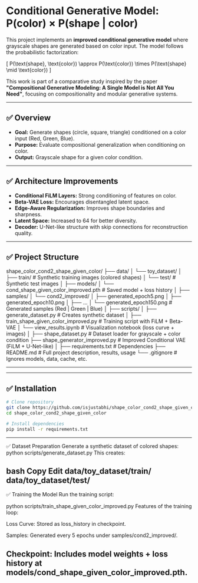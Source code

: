 # Conditional Generative Model: P(color) × P(shape | color)

This project implements an **improved conditional generative model** where grayscale shapes are generated based on color input. The model follows the probabilistic factorization:

\[
P(\text{shape}, \text{color}) \approx P(\text{color}) \times P(\text{shape} \mid \text{color})
\]

This work is part of a comparative study inspired by the paper **"Compositional Generative Modeling: A Single Model is Not All You Need"**, focusing on compositionality and modular generative systems.

---

## ✅ **Overview**

- **Goal:** Generate shapes (circle, square, triangle) conditioned on a color input (Red, Green, Blue).
- **Purpose:** Evaluate compositional generalization when conditioning on color.
- **Output:** Grayscale shape for a given color condition.

---

## ✅ **Architecture Improvements**

- **Conditional FiLM Layers:** Strong conditioning of features on color.
- **Beta-VAE Loss:** Encourages disentangled latent space.
- **Edge-Aware Regularization:** Improves shape boundaries and sharpness.
- **Latent Space:** Increased to 64 for better diversity.
- **Decoder:** U-Net-like structure with skip connections for reconstruction quality.

---

## ✅ **Project Structure**

shape_color_cond2_shape_given_color/
├── data/
│   └── toy_dataset/
│       ├── train/                      # Synthetic training images (colored shapes)
│       └── test/                       # Synthetic test images
│
├── models/
│   └── cond_shape_given_color_improved.pth  # Saved model + loss history
│
├── samples/
│   └── cond2_improved/
│       ├── generated_epoch5.png
│       ├── generated_epoch10.png
│       ├── ...
│       └── generated_epoch150.png      # Generated samples (Red | Green | Blue)
│
├── scripts/
│   ├── generate_dataset.py             # Creates synthetic dataset
│   ├── train_shape_given_color_improved.py # Training script with FiLM + Beta-VAE
│   └── view_results.ipynb              # Visualization notebook (loss curve + images)
│
├── shape_dataset.py                    # Dataset loader for grayscale + color condition
├── shape_generator_improved.py         # Improved Conditional VAE (FiLM + U-Net-like)
│
├── requirements.txt                    # Dependencies
├── README.md                           # Full project description, results, usage
└── .gitignore                          # Ignores models, data, cache, etc.

---

---

## ✅ **Installation**

```bash
# Clone repository
git clone https://github.com/isjustabhi/shape_color_cond2_shape_given_color.git
cd shape_color_cond2_shape_given_color

# Install dependencies
pip install -r requirements.txt
```
---
✅ Dataset Preparation
Generate a synthetic dataset of colored shapes:
python scripts/generate_dataset.py
This creates:

bash
Copy
Edit
data/toy_dataset/train/
data/toy_dataset/test/
---

✅ Training the Model
Run the training script:

python scripts/train_shape_given_color_improved.py
Features of the training loop:

Loss Curve: Stored as loss_history in checkpoint.

Samples: Generated every 5 epochs under samples/cond2_improved/.

Checkpoint: Includes model weights + loss history at models/cond_shape_given_color_improved.pth.
---
